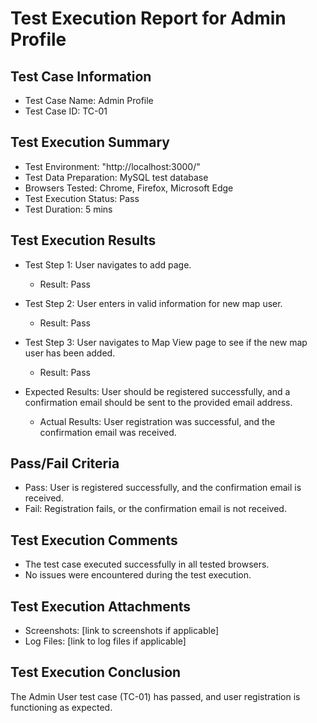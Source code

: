# Test Execution Report for Admin Profile

## Test Case Information
- Test Case Name: Admin Profile
- Test Case ID: TC-01

## Test Execution Summary
- Test Environment: "http://localhost:3000/"
- Test Data Preparation: MySQL test database
- Browsers Tested: Chrome, Firefox, Microsoft Edge
- Test Execution Status: Pass
- Test Duration: 5 mins

## Test Execution Results
- Test Step 1: User navigates to add page.
  - Result: Pass

- Test Step 2: User enters in valid information for new map user.
  - Result: Pass

- Test Step 3: User navigates to Map View page to see if the new map user has been added.
  - Result: Pass

- Expected Results: User should be registered successfully, and a confirmation email should be sent to the provided email address.
  - Actual Results: User registration was successful, and the confirmation email was received.

## Pass/Fail Criteria
- Pass: User is registered successfully, and the confirmation email is received.
- Fail: Registration fails, or the confirmation email is not received.

## Test Execution Comments
- The test case executed successfully in all tested browsers.
- No issues were encountered during the test execution.

## Test Execution Attachments
- Screenshots: [link to screenshots if applicable]
- Log Files: [link to log files if applicable]

## Test Execution Conclusion
The Admin User test case (TC-01) has passed, and user registration is functioning as expected.